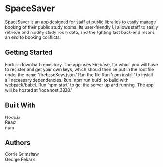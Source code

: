 # SpaceSaver
SpaceSaver is an app designed for staff at public libraries to easily manage booking of their public study rooms. Its user-friendly UI allows staff to easily retrieve and modify study room data, and the lighting fast back-end means an end to booking conflicts.

## Getting Started
Fork or download repository.
The app uses Firebase, for which you will have to register and get your own keys, which should then be put in the root file under the name 'firebaseKeys.json.' Run the file Run 'npm install' to install all necessary dependencies.
Run 'npm run build' to build with webpack/babel.
Run 'npm start' to get the server up and running.
The app will be hosted at 'localhost:3838.'

## Built With
Node.js  
React  
npm

## Authors
Corrie Grimshaw  
George Fekaris



